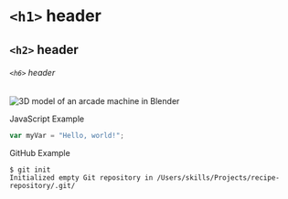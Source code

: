 # `<h1>` header

## `<h2>` header

###### `<h6>` header

![3D model of an arcade machine in Blender](https://i.imgur.com/Pd3Sd4R.png)

JavaScript Example
``` javascript
var myVar = "Hello, world!";
```

GitHub Example
```
$ git init
Initialized empty Git repository in /Users/skills/Projects/recipe-repository/.git/
```
